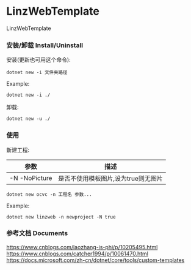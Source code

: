# LinzWebTemplate

LinzWebTemplate

### 安装/卸载 Install/Uninstall
安装(更新也可用这个命令):
```shell
dotnet new -i 文件夹路径
```

Example:
```shell
dotnet new -i ./
```

卸载:
```shell
dotnet new -u ./
```

### 使用
新建工程:

|参数| 描述 |
|--- | --- |
| -N -NoPicture | 是否不使用模板图片,设为true则无图片 | 

```shell
dotnet new ocvc -n 工程名 参数...
```

Example:
```shell
dotnet new linzweb -n newproject -N true
```

### 参考文档 Documents
https://www.cnblogs.com/laozhang-is-phi/p/10205495.html
https://www.cnblogs.com/catcher1994/p/10061470.html
https://docs.microsoft.com/zh-cn/dotnet/core/tools/custom-templates